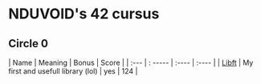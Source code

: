 # NDUVOID's 42 cursus

## Circle 0
| Name | Meaning | Bonus | Score |
| :--- | : ----- | :---- | :---- |
| [Libft](https://github.com/Chahalor/40-to-home/tree/main/libft) | My first and usefull library (lol) | yes | 124 |
